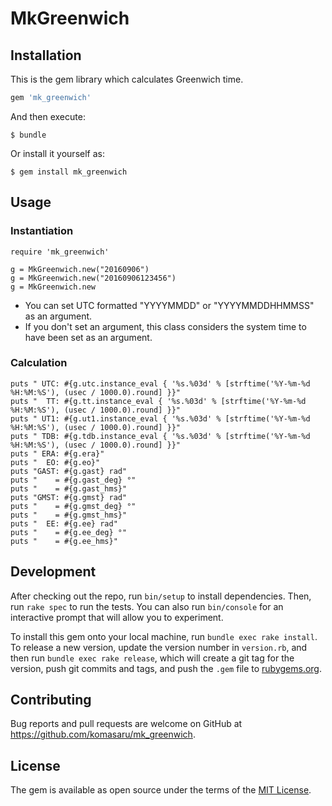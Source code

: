 # MkGreenwich

## Installation

This is the gem library which calculates Greenwich time.

```ruby
gem 'mk_greenwich'
```

And then execute:

    $ bundle

Or install it yourself as:

    $ gem install mk_greenwich

## Usage

### Instantiation

    require 'mk_greenwich'
    
    g = MkGreenwich.new("20160906")
    g = MkGreenwich.new("20160906123456")
    g = MkGreenwich.new

* You can set UTC formatted "YYYYMMDD" or "YYYYMMDDHHMMSS" as an argument.
* If you don't set an argument, this class considers the system time to have been set as an argument.

### Calculation

    puts " UTC: #{g.utc.instance_eval { '%s.%03d' % [strftime('%Y-%m-%d %H:%M:%S'), (usec / 1000.0).round] }}"
    puts "  TT: #{g.tt.instance_eval { '%s.%03d' % [strftime('%Y-%m-%d %H:%M:%S'), (usec / 1000.0).round] }}"
    puts " UT1: #{g.ut1.instance_eval { '%s.%03d' % [strftime('%Y-%m-%d %H:%M:%S'), (usec / 1000.0).round] }}"
    puts " TDB: #{g.tdb.instance_eval { '%s.%03d' % [strftime('%Y-%m-%d %H:%M:%S'), (usec / 1000.0).round] }}"
    puts " ERA: #{g.era}"
    puts "  EO: #{g.eo}"
    puts "GAST: #{g.gast} rad"
    puts "    = #{g.gast_deg} °"
    puts "    = #{g.gast_hms}"
    puts "GMST: #{g.gmst} rad"
    puts "    = #{g.gmst_deg} °"
    puts "    = #{g.gmst_hms}"
    puts "  EE: #{g.ee} rad"
    puts "    = #{g.ee_deg} °"
    puts "    = #{g.ee_hms}"

## Development

After checking out the repo, run `bin/setup` to install dependencies. Then, run `rake spec` to run the tests. You can also run `bin/console` for an interactive prompt that will allow you to experiment.

To install this gem onto your local machine, run `bundle exec rake install`. To release a new version, update the version number in `version.rb`, and then run `bundle exec rake release`, which will create a git tag for the version, push git commits and tags, and push the `.gem` file to [rubygems.org](https://rubygems.org).

## Contributing

Bug reports and pull requests are welcome on GitHub at https://github.com/komasaru/mk_greenwich.


## License

The gem is available as open source under the terms of the [MIT License](http://opensource.org/licenses/MIT).

